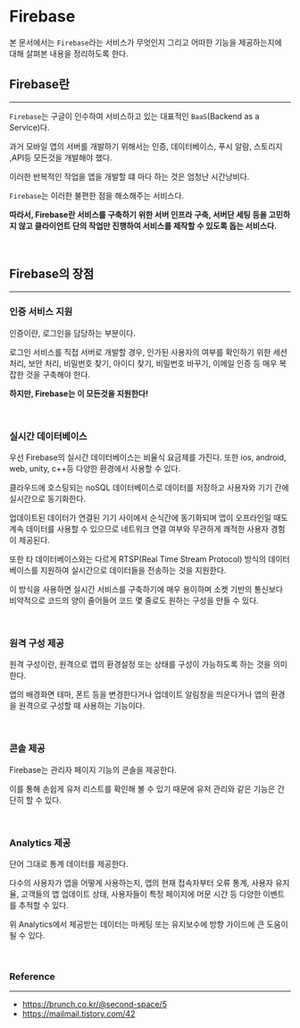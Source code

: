 # Firebase

본 문서에서는 `Firebase`라는 서비스가 무엇인지 그리고 어떠한 기능을 제공하는지에 대해 살펴본 내용을 정리하도록 한다.


## Firebase란
---

`Firebase`는 구글이 인수하여 서비스하고 있는 대표적인 `BaaS`(Backend as a Service)다.

과거 모바일 앱의 서버를 개발하기 위해서는 인증, 데이터베이스, 푸시 알람, 스토리지 ,API등 모든것을 개발해야 했다.

이러한 반복적인 작업을 앱을 개발할 떄 마다 하는 것은 엄청난 시간낭비다.

`Firebase`는 이러한 불편한 점을 해소해주는 서비스다.

**따라서, Firebase란 서비스를 구축하기 위한 서버 인프라 구축, 서버단 세팅 등을 고민하지 않고 클라이언트 단의 작업만 진행하여 서비스를 제작할 수 있도록 돕는 서비스다.**

<br>

## Firebase의 장점
---
### 인증 서비스 지원

인증이란, 로그인을 담당하는 부분이다.

로그인 서비스를 직접 서버로 개발할 경우, 인가된 사용자의 여부를 확인하기 위한 세션 처리, 보안 처리, 비밀번호 찾기, 아이디 찾기, 비밀번호 바꾸기, 이메일 인증 등 매우 복잡한 것을 구축해야 한다.

**하지만, Firebase는 이 모든것을 지원한다!**

<br>

### 실시간 데이터베이스

우선 Firebase의 실시간 데이터베이스는 비율식 요금제를 가진다. 또한 ios, android, web, unity, c++등 다양한 환경에서 사용할 수 있다. 

클라우드에 호스팅되는 noSQL 데이터베이스로 데이터를 저장하고 사용자와 기기 간에 실시간으로 동기화한다.

업데이트된 데이터가 연결된 기기 사이에서 순식간에 동기화되며 앱이 오프라인일 때도 계속 데이터를 사용할 수 있으므로 네트워크 연결 여부와 무관하게 쾌적한 사용자 경험이 제공된다.

또한 타 데이터베이스와는 다르게 RTSP(Real Time Stream Protocol) 방식의 데이터베이스를 지원하여 실시간으로 데이터들을 전송하는 것을 지원한다.

이 방식을 사용하면 실시간 서비스를 구축하기에 매우 용이하며 소켓 기반의 통신보다 비약적으로 코드의 양이 줄어들어 코드 몇 줄로도 원하는 구성을 만들 수 있다.

<br>

### 원격 구성 제공

원격 구성이란, 원격으로 앱의 환경설정 또는 상태를 구성이 가능하도록 하는 것을 의미한다.

앱의 배경화면 테마, 폰트 등을 변경한다거나 업데이트 알림창을 띄운다거나 앱의 환경을 원격으로 구성할 때 사용하는 기능이다.

<br>

### 콘솔 제공

Firebase는 관리자 페이지 기능의 콘솔을 제공한다.

이를 통해 손쉽게 유저 리스트를 확인해 볼 수 있기 때문에 유저 관리와 같은 기능은 간단히 할 수 있다.


<br>

### Analytics 제공

단어 그대로 통계 데이터를 제공한다.

다수의 사용자가 앱을 어떻게 사용하는지, 앱의 현재 접속자부터 오류 통계, 사용자 유지율, 고객들의 앱 업데이트 상태, 사용자들이 특정 페이지에 머문 시간 등 다양한 이벤트를 추적할 수 있다.

위 Analytics에서 제공받는 데이터는 마케팅 또는 유지보수에 방향 가이드에 큰 도움이 될 수 있다.



<br>

### Reference
---

- https://brunch.co.kr/@second-space/5
- https://mailmail.tistory.com/42
